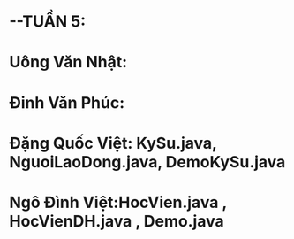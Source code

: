 # --TUẦN 5:
# Uông Văn Nhật:
# Đinh Văn Phúc:
# Đặng Quốc Việt: KySu.java, NguoiLaoDong.java, DemoKySu.java
# Ngô Đình Việt:HocVien.java , HocVienDH.java , Demo.java
